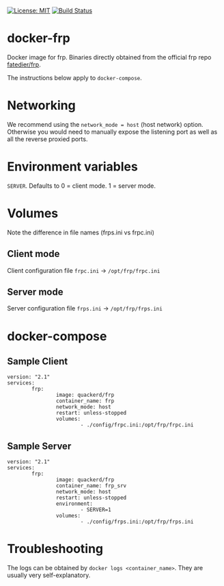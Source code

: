 [![License: MIT](https://img.shields.io/badge/License-MIT-yellow.svg)](https://opensource.org/licenses/MIT)
[![Build Status](https://ci.quacker.org/api/badges/d/docker-frp/status.svg)](https://ci.quacker.org/d/docker-frp)

# docker-frp
Docker image for frp. Binaries directly obtained from the official frp repo [fatedier/frp](https://github.com/fatedier/frp).

The instructions below apply to `docker-compose`.

# Networking
We recommend using the `network_mode = host` (host network) option.
Otherwise you would need to manually expose the listening port as well as all the reverse proxied ports. 

# Environment variables

`SERVER`. Defaults to 0 = client mode. 1 = server mode.

# Volumes

Note the difference in file names (frps.ini vs frpc.ini)

## Client mode
Client configuration file `frpc.ini` -> `/opt/frp/frpc.ini`

## Server mode
Server configuration file `frps.ini` -> `/opt/frp/frps.ini`

# docker-compose
## Sample Client
```
version: "2.1"
services:
        frp:
                image: quackerd/frp
                container_name: frp
                network_mode: host
                restart: unless-stopped
                volumes:
                        - ./config/frpc.ini:/opt/frp/frpc.ini
```

## Sample Server
```
version: "2.1"
services:
        frp:
                image: quackerd/frp
                container_name: frp_srv
                network_mode: host
                restart: unless-stopped
                environment:
                        - SERVER=1
                volumes:
                        - ./config/frps.ini:/opt/frp/frps.ini
```
# Troubleshooting
The logs can be obtained by `docker logs <container_name>`. They are usually very self-explanatory.
